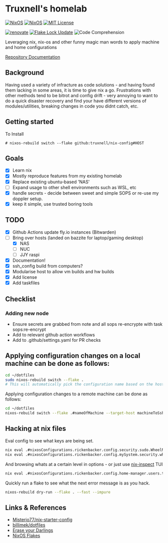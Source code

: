 # Truxnell's homelab

[![NixOS](https://img.shields.io/badge/NIXOS-5277C3.svg?style=for-the-badge&logo=NixOS&logoColor=white)](https://nixos.org)
[![NixOS](https://img.shields.io/badge/NixOS-23.11-blue?style=for-the-badge&logo=nixos&logoColor=white)](https://nixos.org)
[![MIT License](https://img.shields.io/github/license/truxnell/nix-config?style=for-the-badge)](https://github.com/truxnell/nix-config/blob/ci/LICENSE)

[![renovate](https://img.shields.io/badge/renovate-enabled-%231A1F6C?logo=renovatebot)](https://developer.mend.io/github/truxnell/nix-config)
[![Flake Lock Update](https://github.com/truxnell/nix-config/actions/workflows/update-flake.yaml/badge.svg)](https://github.com/truxnell/nix-config/actions/workflows/update-flake.yaml)
![Code Comprehension](https://img.shields.io/badge/Code%20comprehension-26%25-red)

Leveraging nix, nix-os and other funny magic man words to apply machine and home configurations

[Repository Documentation](https://truxnell.github.io/nix-config/)

## Background

Having used a variety of infracture as code solutions - and having found them lacking in some areas, it is time to give nix a go.
Frustrations with other methods tend to be bitrot and config drift - very annoying to want to do a quick disaster recovery and find your have different versions of modules/utilities, breaking changes in code you didnt catch, etc.

## Getting started

To Install

```
# nixos-rebuild switch --flake github:truxnell/nix-config#HOST
```

## Goals

- [X] Learn nix
- [X] Mostly reproduce features from my existing homelab
- [X] Replace existing ubuntu-based 'NAS'
- [ ] Expand usage to other shell environments such as WSL, etc
- [X] handle secrets - decide between sweet and simple SOPS or re-use my doppler setup.
- [x] keep it simple, use trusted boring tools

## TODO

- [X] Github Actions update fly.io instances (Bitwarden)
- [ ] Bring over hosts (landed on bazzite for laptop/gaming desktop)
  - [x] NAS
  - [ ] NUC
  - [ ] JJY raspi
- [x] Documentation!
- [x] ssh_config build from computers?
- [x] Modularise host to allow vm builds and hw builds
- [x] Add license
- [x] Add taskfiles

## Checklist

### Adding new node

- Ensure secrets are grabbed from note and all sops re-encrypte with task sops:re-encrypt
- Add to relevant github action workflows
- Add to .github/settings.yaml for PR checks

## Applying configuration changes on a local machine can be done as follows:

```sh
cd ~/dotfiles
sudo nixos-rebuild switch --flake .
# This will automatically pick the configuration name based on the hostname
```

Applying configuration changes to a remote machine can be done as follows:

```sh
cd ~/dotfiles
nixos-rebuild switch --flake .#nameOfMachine --target-host machineToSshInto --use-remote-sudo
```

## Hacking at nix files

Eval config to see what keys are being set.

```bash
nix eval .#nixosConfigurations.rickenbacker.config.security.sudo.WheelNeedsPassword
nix eval .#nixosConfigurations.rickenbacker.config.mySystem.security.wheelNeedsPassword
```

And browsing whats at a certain level in options - or just use [nix-inspect](https://github.com/bluskript/nix-inspect) TUI 

```bash
nix eval .#nixosConfigurations.rickenbacker.config.home-manager.users.truxnell --apply builtins.attrNames --json
```

Quickly run a flake to see what the next error message is as you hack.

```bash
nixos-rebuild dry-run --flake . --fast --impure
```

## Links & References

- [Misterio77/nix-starter-config](https://github.com/Misterio77/nix-starter-configs)
- [billimek/dotfiles](https://github.com/billimek/dotfiles/)
- [Erase your Darlings](https://grahamc.com/blog/erase-your-darlings/)
- [NixOS Flakes](https://www.tweag.io/blog/2020-07-31-nixos-flakes/)
